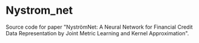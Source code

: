 # Nystrom_net
Source code for paper "NyströmNet: A Neural Network for Financial Credit Data Representation by Joint Metric Learning and Kernel Approximation".
